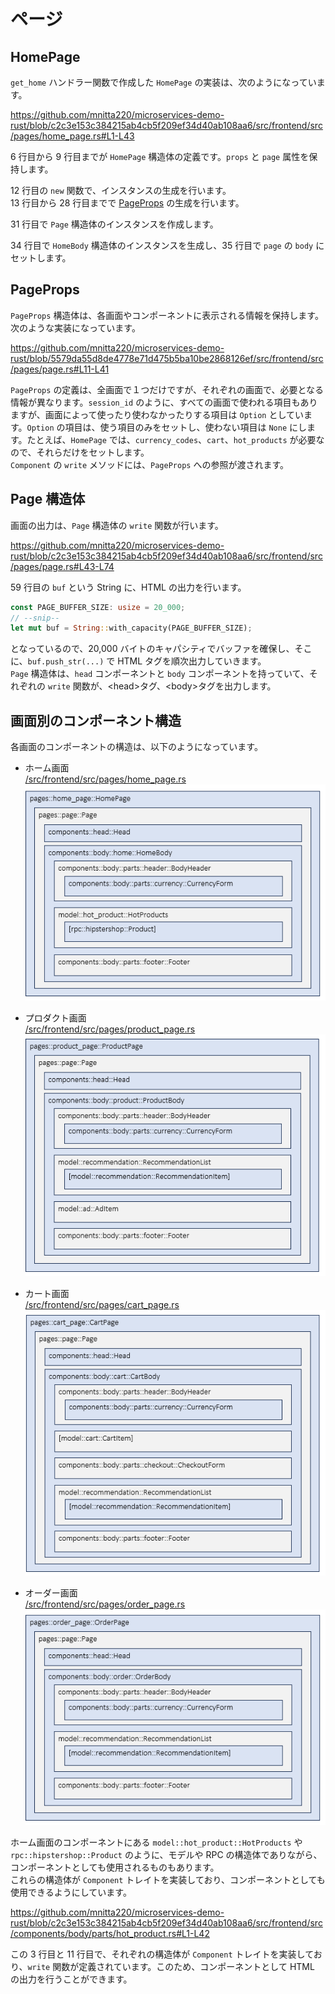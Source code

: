# ページ

## HomePage

`get_home` ハンドラー関数で作成した `HomePage` の実装は、次のようになっています。

https://github.com/mnitta220/microservices-demo-rust/blob/c2c3e153c384215ab4cb5f209ef34d40ab108aa6/src/frontend/src/pages/home_page.rs#L1-L43

6 行目から 9 行目までが `HomePage` 構造体の定義です。`props` と `page` 属性を保持します。

12 行目の `new` 関数で、インスタンスの生成を行います。  
13 行目から 28 行目までで [PageProps](6.page-props.md) の生成を行います。

31 行目で `Page` 構造体のインスタンスを作成します。

34 行目で `HomeBody` 構造体のインスタンスを生成し、35 行目で `page` の `body` にセットします。

## PageProps

`PageProps` 構造体は、各画面やコンポーネントに表示される情報を保持します。  
次のような実装になっています。

https://github.com/mnitta220/microservices-demo-rust/blob/5579da55d8de4778e71d475b5ba10be2868126ef/src/frontend/src/pages/page.rs#L11-L41

`PageProps` の定義は、全画面で１つだけですが、それぞれの画面で、必要となる情報が異なります。`session_id` のように、すべての画面で使われる項目もありますが、画面によって使ったり使わなかったりする項目は `Option` としています。`Option` の項目は、使う項目のみをセットし、使わない項目は `None` にします。たとえば、`HomePage` では、`currency_codes`、`cart`、`hot_products` が必要なので、それらだけをセットします。  
`Component` の `write` メソッドには、`PageProps` への参照が渡されます。

## Page 構造体

画面の出力は、`Page` 構造体の `write` 関数が行います。

https://github.com/mnitta220/microservices-demo-rust/blob/c2c3e153c384215ab4cb5f209ef34d40ab108aa6/src/frontend/src/pages/page.rs#L43-L74

59 行目の `buf` という String に、HTML の出力を行います。

```rust
const PAGE_BUFFER_SIZE: usize = 20_000;
// --snip--
let mut buf = String::with_capacity(PAGE_BUFFER_SIZE);
```

となっているので、20,000 バイトのキャパシティでバッファを確保し、そこに、`buf.push_str(...)` で HTML タグを順次出力していきます。  
`Page` 構造体は、`head` コンポーネントと `body` コンポーネントを持っていて、それぞれの `write` 関数が、&lt;head&gt;タグ、&lt;body&gt;タグを出力します。

## 画面別のコンポーネント構造

各画面のコンポーネントの構造は、以下のようになっています。

- ホーム画面<br>
  [/src/frontend/src/pages/home_page.rs](/src/frontend/src/pages/home_page.rs)<br>
  ![Component structure of homepage](/docs/rust/img/components-home.png)

- プロダクト画面<br>
  [/src/frontend/src/pages/product_page.rs](/src/frontend/src/pages/product_page.rs)<br>
  ![Component structure of product page](/docs/rust/img/components-product.png)

- カート画面<br>
  [/src/frontend/src/pages/cart_page.rs](/src/frontend/src/pages/cart_page.rs)<br>
  ![Component structure of cart page](/docs/rust/img/components-cart.png)

- オーダー画面<br>
  [/src/frontend/src/pages/order_page.rs](/src/frontend/src/pages/order_page.rs)<br>
  ![Component structure of order page](/docs/rust/img/components-order.png)

ホーム画面のコンポーネントにある `model::hot_product::HotProducts` や `rpc::hipstershop::Product` のように、モデルや RPC の構造体でありながら、コンポーネントとしても使用されるものもあります。  
これらの構造体が `Component` トレイトを実装しており、コンポーネントとしても使用できるようにしています。

https://github.com/mnitta220/microservices-demo-rust/blob/c2c3e153c384215ab4cb5f209ef34d40ab108aa6/src/frontend/src/components/body/parts/hot_product.rs#L1-L42

この 3 行目と 11 行目で、それぞれの構造体が `Component` トレイトを実装しており、`write` 関数が定義されています。このため、コンポーネントとして HTML の出力を行うことができます。
